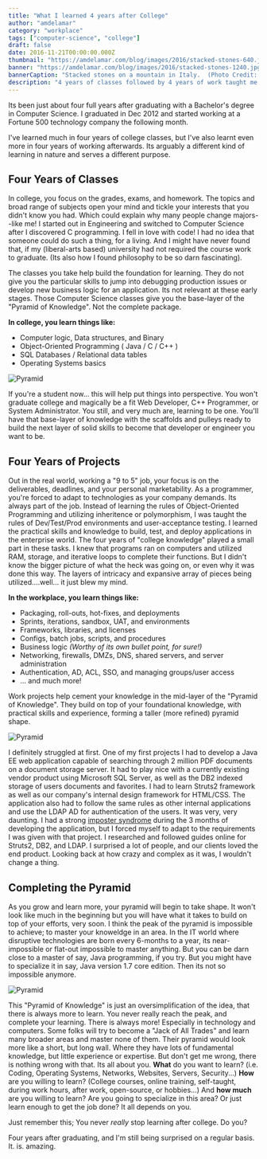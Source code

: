 ```yaml
---
title: "What I learned 4 years after College"
author: "amdelamar"
category: "workplace"
tags: ["computer-science", "college"]
draft: false
date: 2016-11-21T00:00:00.000Z
thumbnail: "https://amdelamar.com/blog/images/2016/stacked-stones-640.jpg"
banner: "https://amdelamar.com/blog/images/2016/stacked-stones-1240.jpg"
bannerCaption: "Stacked stones on a mountain in Italy.  (Photo Credit: Sammy Schellenberg)"
description: "4 years of classes followed by 4 years of work taught me: you never really stop learning."
---
```


Its been just about four full years after graduating with a Bachelor's degree in Computer Science. I graduated in Dec 2012 and started working at a Fortune 500 technology company the following month.

I've learned much in four years of college classes, but I've also learnt even more in four years of working afterwards. Its arguably a different kind of learning in nature and serves a different purpose.

## Four Years of Classes

In college, you focus on the grades, exams, and homework. The topics and broad range of subjects open your mind and tickle your interests that you didn't know you had. Which could explain why many people change majors--like me! I started out in Engineering and switched to Computer Science after I discovered C programming. I fell in love with code! I had no idea that someone could do such a thing, for a living. And I might have never found that, if my (liberal-arts based) university had not required the course work to graduate. (Its also how I found philosophy to be so darn fascinating).

The classes you take help build the foundation for learning. They do not give you the particular skills to jump into debugging production issues or develop new business logic for an application. Its not relevant at these early stages. Those Computer Science classes give you the base-layer of the "Pyramid of Knowledge". Not the complete package.

**In college, you learn things like:**

* Computer logic, Data structures, and Binary
* Object-Oriented Programming ( Java / C / C++ )
* SQL Databases / Relational data tables
* Operating Systems basics

![Pyramid](/images/2016/charts/pyramid-1.jpg)

If you're a student now... this will help put things into perspective. You won't graduate college and magically be a fit Web Developer, C++ Programmer, or System Administrator. You still, and very much are, learning to be one. You'll have that base-layer of knowledge with the scaffolds and pulleys ready to build the next layer of solid skills to become that developer or engineer you want to be.

## Four Years of Projects

Out in the real world, working a "9 to 5" job, your focus is on the deliverables, deadlines, and your personal marketability. As a programmer, you're forced to adapt to technologies as your company demands. Its always part of the job. Instead of learning the rules of Object-Oriented Programming and utilizing inheritence or polymorphism, I was taught the rules of Dev/Test/Prod environments and user-acceptance testing. I learned the practical skills and knowledge to build, test, and deploy applications in the enterprise world. The four years of "college knowledge" played a small part in these tasks. I knew that programs ran on computers and utilized RAM, storage, and iterative loops to complete their functions. But I didn't know the bigger picture of what the heck was going on, or even why it was done this way. The layers of intricacy and expansive array of pieces being utilized....well... it just blew my mind.

**In the workplace, you learn things like:**

* Packaging, roll-outs, hot-fixes, and deployments
* Sprints, iterations, sandbox, UAT, and environments
* Frameworks, libraries, and licenses
* Configs, batch jobs, scripts, and procedures
* Business logic  _(Worthy of its own bullet point, for sure!)_
* Networking, firewalls, DMZs, DNS, shared servers, and server administration
* Authentication, AD, ACL, SSO, and managing groups/user access
* ... and much more!

Work projects help cement your knowledge in the mid-layer of the "Pyramid of Knowledge". They build on top of your foundational knowledge, with practical skills and experience, forming a taller (more refined) pyramid shape.

![Pyramid](/images/2016/charts/pyramid-2.jpg)

I definitely struggled at first. One of my first projects I had to develop a Java EE web application capable of searching through 2 million PDF documents on a document storage server. It had to play nice with a currently existing vendor product using Microsoft SQL Server, as well as the DB2 indexed storage of users documents and favorites. I had to learn Struts2 framework as well as our company's internal design framework for HTML/CSS. The application also had to follow the same rules as other internal applications and use the LDAP AD for authentication of the users. It was very, very daunting. I had a strong [imposter syndrome](https://en.wikipedia.org/wiki/Impostor_syndrome) during the 3 months of developing the application, but I forced myself to adapt to the requirements I was given with that project. I researched and followed guides online for Struts2, DB2, and LDAP. I surprised a lot of people, and our clients loved the end product. Looking back at how crazy and complex as it was, I wouldn't change a thing.

## Completing the Pyramid

As you grow and learn more, your pyramid will begin to take shape. It won't look like much in the beginning but you will have what it takes to build on top of your efforts, very soon. I think the peak of the pyramid is impossible to achieve; to master your knoweldge in an area. In the IT world where disruptive technologies are born every 6-months to a year, its near-impossible or flat-out impossible to master anything. But you can be darn close to a master of say, Java programming, if you try. But you might have to specialize it in say, Java version 1.7 core edition. Then its not so impossible anymore.

![Pyramid](/images/2016/charts/pyramid-3.jpg)

This "Pyramid of Knowledge" is just an oversimplification of the idea, that there is always more to learn. You never really reach the peak, and complete your learning. There is always more! Especially in technology and computers. Some folks will try to become a "Jack of All Trades" and learn many broader areas and master none of them. Their pyramid would look more like a short, but long wall. Where they have lots of fundamental knowledge, but little experience or expertise. But don't get me wrong, there is nothing wrong with that. Its all about you. **What** do you want to learn? (i.e. Coding, Operating Systems, Networks, Websites, Servers, Security...) **How** are you willing to learn? (College courses, online training, self-taught, during work hours, after work, open-source, or hobbies...) And **how much** are you willing to learn? Are you going to specialize in this area? Or just learn enough to get the job done? It all depends on you.

Just remember this; You never _really_ stop learning after college. Do you?

Four years after graduating, and I'm still being surprised on a regular basis. It. is. amazing.
